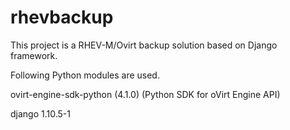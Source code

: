 # rhevbackup

This project is a RHEV-M/Ovirt backup solution based on Django framework. 


Following Python modules are used.
 
ovirt-engine-sdk-python (4.1.0)  (Python SDK for oVirt Engine API)

django 1.10.5-1

